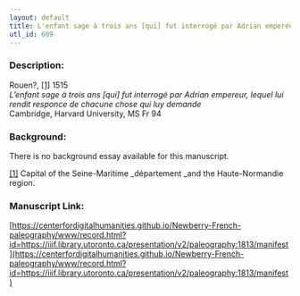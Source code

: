 ```yaml
---
layout: default
title: L'enfant sage à trois ans [qui] fut interrogé par Adrian empereur lequel luy rendit responce de chacune chose qui luy demande
utl_id: 609
---
```


### Description:

Rouen?, <a id="_ftnref1">[[1]](#_ftn1)</a> 1515<br>
_L’enfant sage à trois ans [qui] fut interrogé par Adrian empereur, lequel lui rendit responce de chacune chose qui luy demande_<br>
Cambridge, Harvard University, MS Fr 94

### Background:

There is no background essay available for this manuscript.

<a id="_ftn1">[[1]](#_ftnref1)</a> Capital of the Seine-Maritime _département _and the Haute-Normandie region. 

### Manuscript Link:

[https://centerfordigitalhumanities.github.io/Newberry-French-paleography/www/record.html?id=https://iiif.library.utoronto.ca/presentation/v2/paleography:1813/manifest](https://centerfordigitalhumanities.github.io/Newberry-French-paleography/www/record.html?id=https://iiif.library.utoronto.ca/presentation/v2/paleography:1813/manifest)
